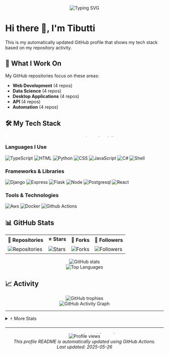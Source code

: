 
<div align="center">
  <img src="https://readme-typing-svg.herokuapp.com?font=Fira+Code&size=24&duration=4000&pause=1000&color=36BCF7FF&center=true&width=600&background=00000000&lines=Welcome+to+my+GitHub+Profile;I'm+a+Web+Development+Developer;Passionate+about+coding;Building+Web+Development+solutions" alt="Typing SVG" />
</div>

# Hi there 👋, I'm Tibutti

This is my automatically updated GitHub profile that shows my tech stack based on my repository activity.

## 🚀 What I Work On

My GitHub repositories focus on these areas:

- **Web Development** (4 repos)
- **Data Science** (4 repos)
- **Desktop Applications** (4 repos)
- **API** (4 repos)
- **Automation** (4 repos)


## 🛠️ My Tech Stack

<div align="center">
  <img src="https://i.imgur.com/KXx0cCx.gif" width="600" height="4" alt="animated tech line">
</div>

### Languages I Use
    
![TypeScript](https://img.shields.io/badge/TypeScript-3178C6?style=for-the-badge&logo=typescript&logoColor=white) ![HTML](https://img.shields.io/badge/HTML-E34F26?style=for-the-badge&logo=html5&logoColor=white) ![Python](https://img.shields.io/badge/Python-3776AB?style=for-the-badge&logo=python&logoColor=white) ![CSS](https://img.shields.io/badge/CSS-1572B6?style=for-the-badge&logo=css3&logoColor=white) ![JavaScript](https://img.shields.io/badge/JavaScript-F7DF1E?style=for-the-badge&logo=javascript&logoColor=black) ![C#](https://img.shields.io/badge/C#-239120?style=for-the-badge&logo=csharp&logoColor=white) ![Shell](https://img.shields.io/badge/Shell-4EAA25?style=for-the-badge&logo=gnubash&logoColor=white) 

### Frameworks & Libraries

![Django](https://img.shields.io/badge/Django-007ec6?style=for-the-badge&logo=django) ![Express](https://img.shields.io/badge/Express-007ec6?style=for-the-badge&logo=express) ![Flask](https://img.shields.io/badge/Flask-007ec6?style=for-the-badge&logo=flask) ![Node](https://img.shields.io/badge/Node-007ec6?style=for-the-badge&logo=node) ![Postgresql](https://img.shields.io/badge/Postgresql-007ec6?style=for-the-badge&logo=postgresql) ![React](https://img.shields.io/badge/React-007ec6?style=for-the-badge&logo=react) 

### Tools & Technologies

![Aws](https://img.shields.io/badge/Aws-007ec6?style=for-the-badge&logo=aws) ![Docker](https://img.shields.io/badge/Docker-2496ED?style=for-the-badge&logo=docker) ![Github Actions](https://img.shields.io/badge/Github%20Actions-007ec6?style=for-the-badge&logo=githubactions) 

## 📊 GitHub Stats

<div align="center">
  <table>
    <tr>
      <td><b>🔭 Repositories</b></td>
      <td><b>⭐ Stars</b></td>
      <td><b>🍴 Forks</b></td>
      <td><b>👥 Followers</b></td>
    </tr>
    <tr>
      <td><img alt="Repositories" src="https://img.shields.io/badge/9-4c71f2?style=for-the-badge&logo=github&logoColor=white"/></td>
      <td><img alt="Stars" src="https://img.shields.io/badge/0-FFD700?style=for-the-badge&logo=github&logoColor=white"/></td>
      <td><img alt="Forks" src="https://img.shields.io/badge/0-4c71f2?style=for-the-badge&logo=github&logoColor=white"/></td>
      <td><img alt="Followers" src="https://img.shields.io/badge/12-FFD700?style=for-the-badge&logo=github&logoColor=white"/></td>
    </tr>
  </table>
</div>

<div align="center">
  <img src="https://github-readme-stats.vercel.app/api?username=Tibutti&show_icons=true&theme=radical" alt="GitHub stats" />
</div>

<div align="center">
  <img src="https://github-readme-stats.vercel.app/api/top-langs/?username=Tibutti&layout=compact&theme=radical" alt="Top Languages" />
</div>

## 📈 Activity

<div align="center">
  <img src="https://github-profile-trophy.vercel.app/?username=Tibutti&theme=radical&row=1&column=6" alt="GitHub trophies" />
</div>

<div align="center">
  <img src="https://github-readme-activity-graph.vercel.app/graph?username=Tibutti&theme=github" alt="GitHub Activity Graph" />
</div>

---

<details>
<summary>⚡ More Stats</summary>
<br>

![Profile Details](https://github-profile-summary-cards.vercel.app/api/cards/profile-details?username=Tibutti&theme=monokai)

![Streak Stats](https://github-readme-streak-stats.herokuapp.com/?user=Tibutti&theme=dark)

</details>

---

<div align="center">
  <img src="https://i.imgur.com/KXx0cCx.gif" width="600" height="4" alt="animated footer line">
  <br>
  <img src="https://komarev.com/ghpvc/?username=Tibutti&label=Profile+Views" alt="Profile views">
  <br>
  <i>This profile README is automatically updated using GitHub Actions.<br>Last updated: 2025-05-26</i>
</div>
